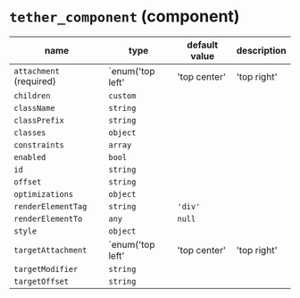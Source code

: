 `tether_component` (component)
==============================


| name  | type  | default value  | description  |
|---|---|---|---|
|`attachment` (required)|`enum('top left'|'top center'|'top right'|'middle left'|'middle center'|'middle right'|'bottom left'|'bottom center'|'bottom right')`|||
|`children`|`custom`|||
|`className`|`string`|||
|`classPrefix`|`string`|||
|`classes`|`object`|||
|`constraints`|`array`|||
|`enabled`|`bool`|||
|`id`|`string`|||
|`offset`|`string`|||
|`optimizations`|`object`|||
|`renderElementTag`|`string`|`'div'`||
|`renderElementTo`|`any`|`null`||
|`style`|`object`|||
|`targetAttachment`|`enum('top left'|'top center'|'top right'|'middle left'|'middle center'|'middle right'|'bottom left'|'bottom center'|'bottom right')`|||
|`targetModifier`|`string`|||
|`targetOffset`|`string`|||